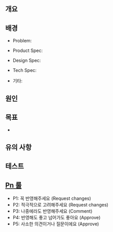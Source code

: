 ## 개요

<!-- PR 개요를 적어주세요 -->

## 배경

<!-- 저 문맥(Low Context) 커뮤니케이션을 위해 관련 논의를 적어주세요 -->

<!-- fix 관련 PR일 때 문제 원인을 적어주세요 -->
- Problem:

<!-- 기획 관련 내용이나 링크를 적어주세요 -->
- Product Spec:

<!-- 디자인 관련 내용이나 링크를 적어주세요 -->
- Design Spec:

<!-- 기술 관련 내용이나 링크를 적어주세요 -->
- Tech Spec:

<!-- 기타 내용이나 링크를 적어주세요 -->
- 기타:

## 원인

<!-- fix 관련 PR일 때 문제 원인에 대한 분석을 적어주세요 -->

## 목표

<!-- 변경 사항에 대한 설명을 적어주세요 -->
-

## 유의 사항

<!-- 추가적으로 유의할 사항이 있다면 적어주세요 -->

## 테스트

<!-- 구현한 기능에 대한 스크린샷 또는 GIF를 첨부해주세요 -->

## [Pn 룰](https://blog.banksalad.com/tech/banksalad-code-review-culture/)

- P1: 꼭 반영해주세요 (Request changes)
- P2: 적극적으로 고려해주세요 (Request changes)
- P3: 나중에라도 반영해주세요 (Comment)
- P4: 반영해도 좋고 넘어가도 좋아요 (Approve)
- P5: 사소한 의견이거나 질문이에요 (Approve)
